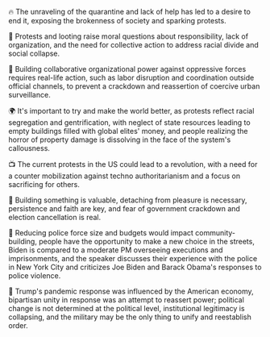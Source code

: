 🔥 The unraveling of the quarantine and lack of help has led to a desire to end it, exposing the brokenness of society and sparking protests.

📰 Protests and looting raise moral questions about responsibility, lack of organization, and the need for collective action to address racial divide and social collapse.

📝 Building collaborative organizational power against oppressive forces requires real-life action, such as labor disruption and coordination outside official channels, to prevent a crackdown and reassertion of coercive urban surveillance.

🌍 It's important to try and make the world better, as protests reflect racial segregation and gentrification, with neglect of state resources leading to empty buildings filled with global elites' money, and people realizing the horror of property damage is dissolving in the face of the system's callousness.

📺 The current protests in the US could lead to a revolution, with a need for a counter mobilization against techno authoritarianism and a focus on sacrificing for others.

🌟 Building something is valuable, detaching from pleasure is necessary, persistence and faith are key, and fear of government crackdown and election cancellation is real.

📝 Reducing police force size and budgets would impact community-building, people have the opportunity to make a new choice in the streets, Biden is compared to a moderate PM overseeing executions and imprisonments, and the speaker discusses their experience with the police in New York City and criticizes Joe Biden and Barack Obama's responses to police violence.

📰 Trump's pandemic response was influenced by the American economy, bipartisan unity in response was an attempt to reassert power; political change is not determined at the political level, institutional legitimacy is collapsing, and the military may be the only thing to unify and reestablish order.

